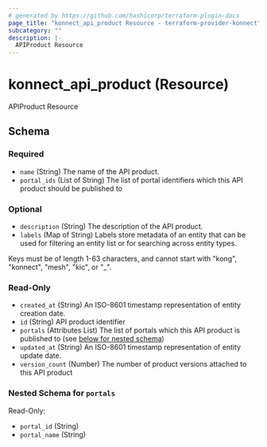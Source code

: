 ```yaml
---
# generated by https://github.com/hashicorp/terraform-plugin-docs
page_title: "konnect_api_product Resource - terraform-provider-konnect"
subcategory: ""
description: |-
  APIProduct Resource
---
```


# konnect_api_product (Resource)

APIProduct Resource



<!-- schema generated by tfplugindocs -->
## Schema

### Required

- `name` (String) The name of the API product.
- `portal_ids` (List of String) The list of portal identifiers which this API product should be published to

### Optional

- `description` (String) The description of the API product.
- `labels` (Map of String) Labels store metadata of an entity that can be used for filtering an entity list or for searching across entity types. 

Keys must be of length 1-63 characters, and cannot start with "kong", "konnect", "mesh", "kic", or "_".

### Read-Only

- `created_at` (String) An ISO-8601 timestamp representation of entity creation date.
- `id` (String) API product identifier
- `portals` (Attributes List) The list of portals which this API product is published to (see [below for nested schema](#nestedatt--portals))
- `updated_at` (String) An ISO-8601 timestamp representation of entity update date.
- `version_count` (Number) The number of product versions attached to this API product

<a id="nestedatt--portals"></a>
### Nested Schema for `portals`

Read-Only:

- `portal_id` (String)
- `portal_name` (String)


